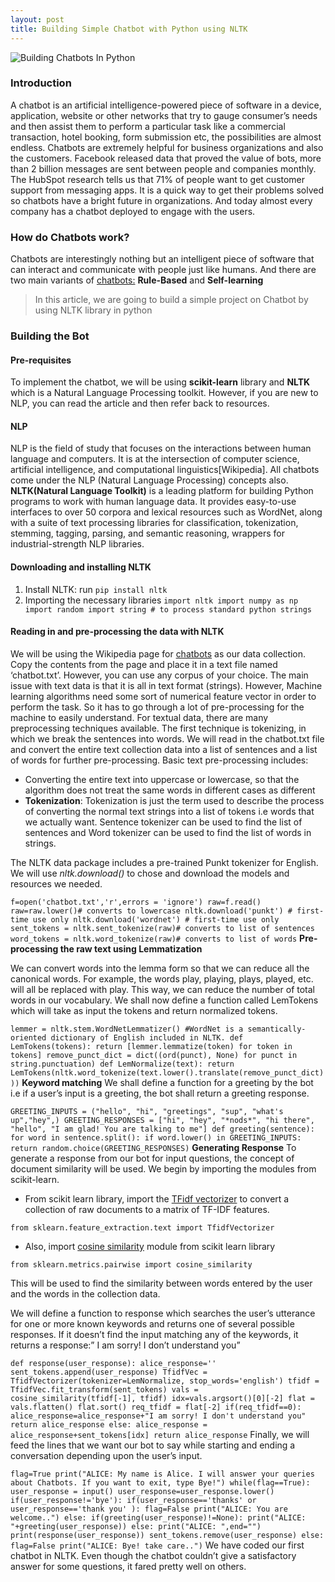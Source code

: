 ```yaml
---
layout: post
title: Building Simple Chatbot with Python using NLTK
---
```


![Building Chatbots In Python](https://cdn.hashnode.com/res/hashnode/image/upload/v1601415111258/E8N_sPwTE.jpeg?w=1200&h=630&fit=crop&crop=entropy&auto=compress)

### Introduction
 A chatbot is an artificial intelligence-powered piece of software in a device, application, website or other networks that try to gauge consumer’s needs and then assist them to perform a particular task like a commercial transaction, hotel booking, form submission etc, the possibilities are almost endless.
Chatbots are extremely helpful for business organizations and also the customers. Facebook released data that proved the value of bots, more than 2 billion messages are sent between people and companies monthly. The HubSpot research tells us that 71% of people want to get customer support from messaging apps. It is a quick way to get their problems solved so chatbots have a bright future in organizations. And today almost every company has a chatbot deployed to engage with the users.

### How do Chatbots work?
Chatbots are interestingly nothing but an intelligent piece of software that can interact and communicate with people just like humans. And there are two main variants of  [chatbots:](https://medium.com/botsupply/rule-based-bots-vs-ai-bots-b60cdb786ffa)  **Rule-Based** and **Self-learning**

> In this article, we are going to build a simple project on Chatbot by using NLTK library in python

### Building the Bot

#### Pre-requisites
To implement the chatbot, we will be using **scikit-learn** library and **NLTK** which is a Natural Language Processing toolkit. However, if you are new to NLP, you can read the article and then refer back to resources.
#### NLP
NLP is the field of study that focuses on the interactions between human language and computers. It is at the intersection of computer science, artificial intelligence, and computational linguistics[Wikipedia]. All chatbots come under the NLP (Natural Language Processing) concepts also.
**NLTK(Natural Language Toolkit)** is a leading platform for building Python programs to work with human language data. It provides easy-to-use interfaces to over 50 corpora and lexical resources such as WordNet, along with a suite of text processing libraries for classification, tokenization, stemming, tagging, parsing, and semantic reasoning, wrappers for industrial-strength NLP libraries.
#### Downloading and installing NLTK

1. Install NLTK: run 
``pip install nltk
`` 
2. Importing the necessary libraries
``
       import nltk
       import numpy as np
       import random
       import string # to process standard python strings
`` 
#### Reading in and pre-processing the data with NLTK
We will be using the Wikipedia page for [chatbots](https://en.wikipedia.org/wiki/Chatbot) as our data collection. Copy the contents from the page and place it in a text file named ‘chatbot.txt’. However, you can use any corpus of your choice.
The main issue with text data is that it is all in text format (strings). However, Machine learning algorithms need some sort of numerical feature vector in order to perform the task. So it has to go through a lot of pre-processing for the machine to easily understand. For textual data, there are many preprocessing techniques available. The first technique is tokenizing, in which we break the sentences into words. We will read in the chatbot.txt file and convert the entire text collection data into a list of sentences and a list of words for further pre-processing. Basic text pre-processing includes:
  - Converting the entire text into uppercase or lowercase, so that the algorithm does not treat the same words in different cases as different
  - **Tokenization**: Tokenization is just the term used to describe the process of converting the normal text strings into a list of tokens i.e words that we actually want. Sentence tokenizer can be used to find the list of sentences and Word tokenizer can be used to find the list of words in strings.

The NLTK data package includes a pre-trained Punkt tokenizer for English. We will use *nltk.download()* to chose and download the models and resources we needed. 

``
     f=open('chatbot.txt','r',errors = 'ignore')
     raw=f.read()
     raw=raw.lower()# converts to lowercase
     nltk.download('punkt') # first-time use only
     nltk.download('wordnet') # first-time use only
     sent_tokens = nltk.sent_tokenize(raw)# converts to list of sentences
     word_tokens = nltk.word_tokenize(raw)# converts to list of words
`` 
**Pre-processing the raw text using Lemmatization**

We can convert words into the lemma form so that we can reduce all the canonical words. For example, the words play, playing, plays, played, etc. will all be replaced with play. This way, we can reduce the number of total words in our vocabulary. We shall now define a function called LemTokens which will take as input the tokens and return normalized tokens.

``
lemmer = nltk.stem.WordNetLemmatizer()
#WordNet is a semantically-oriented dictionary of English included in NLTK.
def LemTokens(tokens):
    return [lemmer.lemmatize(token) for token in tokens]
remove_punct_dict = dict((ord(punct), None) for punct in string.punctuation)
def LemNormalize(text):
    return LemTokens(nltk.word_tokenize(text.lower().translate(remove_punct_dict)))
`` 
**Keyword matching**
We shall define a function for a greeting by the bot i.e if a user’s input is a greeting, the bot shall return a greeting response.

``
GREETING_INPUTS = ("hello", "hi", "greetings", "sup", "what's up","hey",)
GREETING_RESPONSES = ["hi", "hey", "*nods*", "hi there", "hello", "I am glad! You are talking to me"]
def greeting(sentence):
    for word in sentence.split():
        if word.lower() in GREETING_INPUTS:
            return random.choice(GREETING_RESPONSES)
`` 
**Generating Response**
To generate a response from our bot for input questions, the concept of document similarity will be used. We begin by importing the modules from scikit-learn.
 - From scikit learn library, import the  [TFidf vectorizer](http://scikit-learn.org/stable/modules/generated/sklearn.feature_extraction.text.TfidfVectorizer.html) to convert a collection of raw documents to a matrix of TF-IDF features.

``
from sklearn.feature_extraction.text import TfidfVectorizer
`` 
 - Also, import  [cosine similarity](http://scikit-learn.org/stable/modules/generated/sklearn.metrics.pairwise.cosine_similarity.html) module from scikit learn library

``
from sklearn.metrics.pairwise import cosine_similarity
`` 

This will be used to find the similarity between words entered by the user and the words in the collection data. 

We will define a function to response which searches the user’s utterance for one or more known keywords and returns one of several possible responses. If it doesn’t find the input matching any of the keywords, it returns a response:” I am sorry! I don’t understand you”

``
def response(user_response):
    alice_response=''
    sent_tokens.append(user_response)
    TfidfVec = TfidfVectorizer(tokenizer=LemNormalize, stop_words='english')
    tfidf = TfidfVec.fit_transform(sent_tokens)
    vals = cosine_similarity(tfidf[-1], tfidf)
    idx=vals.argsort()[0][-2]
    flat = vals.flatten()
    flat.sort()
    req_tfidf = flat[-2]
    if(req_tfidf==0):
        alice_response=alice_response+"I am sorry! I don't understand you"
        return alice_response
    else:
        alice_response = alice_response+sent_tokens[idx]
        return alice_response
`` 
Finally, we will feed the lines that we want our bot to say while starting and ending a conversation depending upon the user’s input.

``
flag=True
print("ALICE: My name is Alice. I will answer your queries about Chatbots. If you want to exit, type Bye!")
while(flag==True):
    user_response = input()
    user_response=user_response.lower()
    if(user_response!='bye'):
        if(user_response=='thanks' or user_response=='thank you' ):
            flag=False
            print("ALICE: You are welcome..")
        else:
            if(greeting(user_response)!=None):
                print("ALICE: "+greeting(user_response))
            else:
                print("ALICE: ",end="")
                print(response(user_response))
                sent_tokens.remove(user_response)
    else:
        flag=False
        print("ALICE: Bye! take care..")
``
We have coded our first chatbot in NLTK. Even though the chatbot couldn’t give a satisfactory answer for some questions, it fared pretty well on others.
